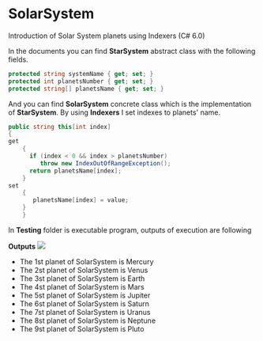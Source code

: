 # SolarSystem
Introduction of Solar System planets using Indexers (C# 6.0) 

In the documents you can find **StarSystem** abstract class with the following fields.

```C#
protected string systemName { get; set; }
protected int planetsNumber { get; set; }
protected string[] planetsName { get; set; }
```
And you can find **SolarSystem** concrete class which is the implementation of **StarSystem**.
By using **Indexers** I set indexes to planets' name.

```C#
public string this[int index]
{
get
    {
      if (index < 0 && index > planetsNumber)
         throw new IndexOutOfRangeException();
      return planetsName[index];
    }
set
    {
       planetsName[index] = value;
    }
    }
 ```
 In **Testing** folder is executable program, outputs of execution are following
 
 **Outputs**
 <img src="https://cloud.githubusercontent.com/assets/24455176/21983514/2132d82c-dc0b-11e6-9af1-128ea710fccc.jpg"  /> 


- The 1st planet of SolarSystem is Mercury
- The 2st planet of SolarSystem is Venus
- The 3st planet of SolarSystem is Earth
- The 4st planet of SolarSystem is Mars
- The 5st planet of SolarSystem is Jupiter
- The 6st planet of SolarSystem is Saturn
- The 7st planet of SolarSystem is Uranus
- The 8st planet of SolarSystem is Neptune
- The 9st planet of SolarSystem is Pluto

        

